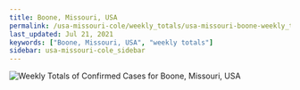 ```yaml
---
title: Boone, Missouri, USA
permalink: /usa-missouri-cole/weekly_totals/usa-missouri-boone-weekly_totals.html
last_updated: Jul 21, 2021
keywords: ["Boone, Missouri, USA", "weekly totals"]
sidebar: usa-missouri-cole_sidebar
---
```


![Weekly Totals of Confirmed Cases for Boone, Missouri, USA](/covid_tracker/images/graphs/usa-missouri-boone-weekly_totals_graph.png)
